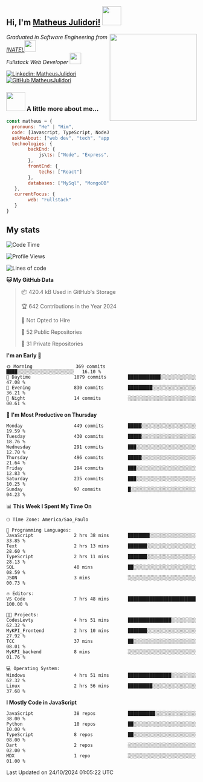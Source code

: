 <h2> Hi, I'm <a href="https://matheusjulidori.github.io" target="_blank">Matheus Julidori!</a> <img src="https://media.giphy.com/media/12oufCB0MyZ1Go/giphy.gif" width="50"></h2>
<img align='right' src="https://media.giphy.com/media/3oKIPnAiaMCws8nOsE/giphy.gif" width="230" height="auto">
<p><em>Graduated in Software Engineering from <a href="http://www.inatel.br" target="_blank">INATEL</a><img src="https://media.giphy.com/media/fYSnHlufseco8Fh93Z/giphy.gif" width="30"></br>
  Fullstack Web Developer <img src="https://media.giphy.com/media/WUlplcMpOCEmTGBtBW/giphy.gif" width="30">
</em></p>

[![Linkedin: MatheusJulidori](https://img.shields.io/badge/-MatheusJulidori-blue?style=flat-square&logo=Linkedin&logoColor=white&link=https://www.linkedin.com/in/MatheusJulidori/)](https://www.linkedin.com/in/MatheusJulidori/)
[![GitHub MatheusJulidori](https://img.shields.io/github/followers/matheusjulidori?label=follow&style=social)](https://github.com/MatheusJulidori)


### <img src="https://media.giphy.com/media/VgCDAzcKvsR6OM0uWg/giphy.gif" width="50"> A little more about me...  

```javascript
const matheus = {
  pronouns: "He" | "Him",
  code: [Javascript, TypeScript, NodeJS, Express, NestJS, React, MySQL, MongoDB, HTML, CSS, Python, Django, PostgreSQL],
  askMeAbout: ["web dev", "tech", "app dev", "games"],
  technologies: {
        backEnd: {
            js\ts: ["Node", "Express", "NestJS"]
        },
        frontEnd: {
            techs: ["React"]
        },
        databases: ["MySql", "MongoDB", "PostgreSQL"],
   },
   currentFocus: {
        web: "Fullstack"
   }
}
```
<h2>My stats</h2>

<!--START_SECTION:waka-->
![Code Time](http://img.shields.io/badge/Code%20Time-686%20hrs%2056%20mins-blue)

![Profile Views](http://img.shields.io/badge/Profile%20Views-0-blue)

![Lines of code](https://img.shields.io/badge/From%20Hello%20World%20I%27ve%20Written-6.9%20million%20lines%20of%20code-blue)

**🐱 My GitHub Data** 

> 📦 420.4 kB Used in GitHub's Storage 
 > 
> 🏆 642 Contributions in the Year 2024
 > 
> 🚫 Not Opted to Hire
 > 
> 📜 52 Public Repositories 
 > 
> 🔑 31 Private Repositories 
 > 
**I'm an Early 🐤** 

```text
🌞 Morning                369 commits         ████░░░░░░░░░░░░░░░░░░░░░   16.10 % 
🌆 Daytime                1079 commits        ████████████░░░░░░░░░░░░░   47.08 % 
🌃 Evening                830 commits         █████████░░░░░░░░░░░░░░░░   36.21 % 
🌙 Night                  14 commits          ░░░░░░░░░░░░░░░░░░░░░░░░░   00.61 % 
```
📅 **I'm Most Productive on Thursday** 

```text
Monday                   449 commits         █████░░░░░░░░░░░░░░░░░░░░   19.59 % 
Tuesday                  430 commits         █████░░░░░░░░░░░░░░░░░░░░   18.76 % 
Wednesday                291 commits         ███░░░░░░░░░░░░░░░░░░░░░░   12.70 % 
Thursday                 496 commits         █████░░░░░░░░░░░░░░░░░░░░   21.64 % 
Friday                   294 commits         ███░░░░░░░░░░░░░░░░░░░░░░   12.83 % 
Saturday                 235 commits         ███░░░░░░░░░░░░░░░░░░░░░░   10.25 % 
Sunday                   97 commits          █░░░░░░░░░░░░░░░░░░░░░░░░   04.23 % 
```


📊 **This Week I Spent My Time On** 

```text
🕑︎ Time Zone: America/Sao_Paulo

💬 Programming Languages: 
JavaScript               2 hrs 38 mins       ████████░░░░░░░░░░░░░░░░░   33.85 % 
Text                     2 hrs 13 mins       ███████░░░░░░░░░░░░░░░░░░   28.60 % 
TypeScript               2 hrs 11 mins       ███████░░░░░░░░░░░░░░░░░░   28.13 % 
SQL                      40 mins             ██░░░░░░░░░░░░░░░░░░░░░░░   08.59 % 
JSON                     3 mins              ░░░░░░░░░░░░░░░░░░░░░░░░░   00.73 % 

🔥 Editors: 
VS Code                  7 hrs 48 mins       █████████████████████████   100.00 % 

🐱‍💻 Projects: 
CodesLevty               4 hrs 51 mins       ████████████████░░░░░░░░░   62.32 % 
MyKPI_Frontend           2 hrs 10 mins       ███████░░░░░░░░░░░░░░░░░░   27.92 % 
TCC                      37 mins             ██░░░░░░░░░░░░░░░░░░░░░░░   08.01 % 
MyKPI_backend            8 mins              ░░░░░░░░░░░░░░░░░░░░░░░░░   01.76 % 

💻 Operating System: 
Windows                  4 hrs 51 mins       ████████████████░░░░░░░░░   62.32 % 
Linux                    2 hrs 56 mins       █████████░░░░░░░░░░░░░░░░   37.68 % 
```

**I Mostly Code in JavaScript** 

```text
JavaScript               38 repos            ██████████░░░░░░░░░░░░░░░   38.00 % 
Python                   10 repos            ██░░░░░░░░░░░░░░░░░░░░░░░   10.00 % 
TypeScript               8 repos             ██░░░░░░░░░░░░░░░░░░░░░░░   08.00 % 
Dart                     2 repos             ░░░░░░░░░░░░░░░░░░░░░░░░░   02.00 % 
MDX                      1 repo              ░░░░░░░░░░░░░░░░░░░░░░░░░   01.00 % 
```




 Last Updated on 24/10/2024 01:05:22 UTC
<!--END_SECTION:waka-->
